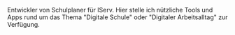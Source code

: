 Entwickler von Schulplaner für IServ. Hier stelle ich nützliche Tools und Apps rund um das Thema "Digitale Schule" oder "Digitaler Arbeitsalltag" zur Verfügung.
